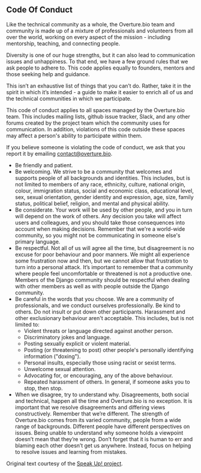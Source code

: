 ## Code Of Conduct
Like the technical community as a whole, the Overture.bio team and community is made up of a mixture of professionals and volunteers from all over the world, working on every aspect of the mission - including mentorship, teaching, and connecting people.

Diversity is one of our huge strengths, but it can also lead to communication issues and unhappiness. To that end, we have a few ground rules that we ask people to adhere to. This code applies equally to founders, mentors and those seeking help and guidance.

This isn’t an exhaustive list of things that you can’t do. Rather, take it in the spirit in which it’s intended - a guide to make it easier to enrich all of us and the technical communities in which we participate.

This code of conduct applies to all spaces managed by the Overture.bio team. This includes mailing lists, github issue tracker, Slack, and any other forums created by the project team which the community uses for communication. In addition, violations of this code outside these spaces may affect a person's ability to participate within them.

If you believe someone is violating the code of conduct, we ask that you report it by emailing contact@overture.bio.

-   Be friendly and patient.    
-   Be welcoming. We strive to be a community that welcomes and supports people of all backgrounds and identities. This includes, but is not limited to members of any race, ethnicity, culture, national origin, colour, immigration status, social and economic class, educational level, sex, sexual orientation, gender identity and expression, age, size, family status, political belief, religion, and mental and physical ability.    
-   Be considerate. Your work will be used by other people, and you in turn will depend on the work of others. Any decision you take will affect users and colleagues, and you should take those consequences into account when making decisions. Remember that we're a world-wide community, so you might not be communicating in someone else's primary language.    
-   Be respectful. Not all of us will agree all the time, but disagreement is no excuse for poor behaviour and poor manners. We might all experience some frustration now and then, but we cannot allow that frustration to turn into a personal attack. It’s important to remember that a community where people feel uncomfortable or threatened is not a productive one. Members of the Django community should be respectful when dealing with other members as well as with people outside the Django community.    
-   Be careful in the words that you choose. We are a community of professionals, and we conduct ourselves professionally. Be kind to others. Do not insult or put down other participants. Harassment and other exclusionary behaviour aren't acceptable. This includes, but is not limited to:
	-   Violent threats or language directed against another person.  
	-   Discriminatory jokes and language.    
	-   Posting sexually explicit or violent material.    
	-   Posting (or threatening to post) other people's personally identifying information ("doxing").    
	-   Personal insults, especially those using racist or sexist terms.   
	-   Unwelcome sexual attention.    
	-   Advocating for, or encouraging, any of the above behaviour.
	-   Repeated harassment of others. In general, if someone asks you to stop, then stop.
-   When we disagree, try to understand why. Disagreements, both social and technical, happen all the time and Overture.bio is no exception. It is important that we resolve disagreements and differing views constructively. Remember that we’re different. The strength of Overture.bio comes from its varied community, people from a wide range of backgrounds. Different people have different perspectives on issues. Being unable to understand why someone holds a viewpoint doesn’t mean that they’re wrong. Don’t forget that it is human to err and blaming each other doesn’t get us anywhere. Instead, focus on helping to resolve issues and learning from mistakes.
 
Original text courtesy of the [Speak Up! project](http://web.archive.org/web/20141109123859/http://speakup.io/coc.html).
